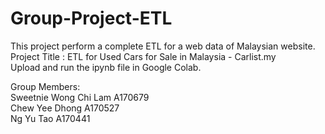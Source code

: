 # Group-Project-ETL
This project perform a complete ETL for a web data of Malaysian website. <br>
Project Title : ETL for Used Cars for Sale in Malaysia - Carlist.my<br>
Upload and run the ipynb file in Google Colab.<br>

Group Members: <br>
Sweetnie Wong Chi Lam A170679 <br>
Chew Yee Dhong A170527 <br>
Ng Yu Tao A170441
